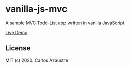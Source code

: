 # vanilla-js-mvc

A sample MVC Todo-List app written in vanilla JavaScript.

[Live Demo](TODO:)

## License
MIT (c) 2020. Carlos Azaustre